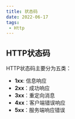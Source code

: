 ```yaml
---
title: 状态码
date: 2022-06-17
tags:
 - Http
---
```


## HTTP状态码
HTTP状态码主要分为五类：
  - **1xx**: 信息响应
  - **2xx**：成功响应
  - **3xx**：重定向消息
  - **4xx**：客户端错误响应
  - **5xx**：服务端响应错误